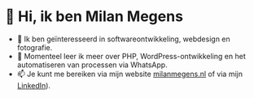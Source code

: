 # 👋 Hi, ik ben Milan Megens

- 👀 Ik ben geïnteresseerd in softwareontwikkeling, webdesign en fotografie.
- 🌱 Momenteel leer ik meer over PHP, WordPress-ontwikkeling en het automatiseren van processen via WhatsApp.
- 📫 Je kunt me bereiken via mijn website [milanmegens.nl](https://milanmegens.nl) of via mijn [LinkedIn](https://www.linkedin.com/in/milanmegens2007/)).
